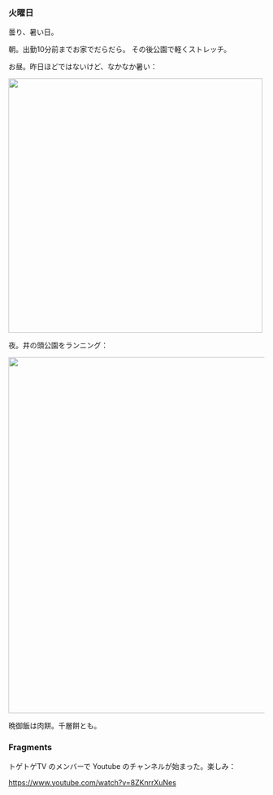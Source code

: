 ### 火曜日

曇り、暑い日。

朝。出勤10分前までお家でだらだら。
その後公園で軽くストレッチ。

お昼。昨日ほどではないけど、なかなか暑い：

<img src="https://i.imgur.com/c7HINIZ.jpg" width="500">

夜。井の頭公園をランニング：

<img src="https://i.imgur.com/j6N7FLN.jpg" width="700">

晩御飯は肉餅。千層餅とも。

### Fragments

トゲトゲTV のメンバーで Youtube のチャンネルが始まった。楽しみ：

https://www.youtube.com/watch?v=8ZKnrrXuNes